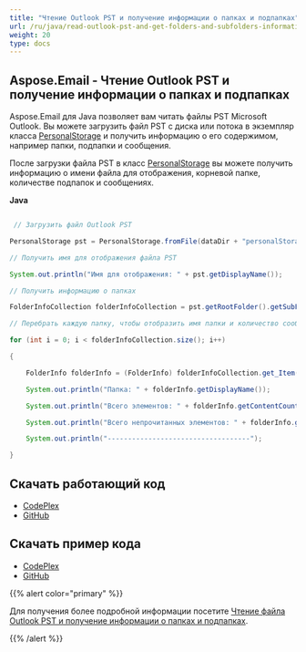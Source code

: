 ```yaml
---
title: "Чтение Outlook PST и получение информации о папках и подпапках"
url: /ru/java/read-outlook-pst-and-get-folders-and-subfolders-information/
weight: 20
type: docs
---
```


## **Aspose.Email - Чтение Outlook PST и получение информации о папках и подпапках**
Aspose.Email для Java позволяет вам читать файлы PST Microsoft Outlook. Вы можете загрузить файл PST с диска или потока в экземпляр класса [PersonalStorage](https://apireference.aspose.com/email/java/com.aspose.email.class-use/PersonalStorage) и получить информацию о его содержимом, например папки, подпапки и сообщения.

После загрузки файла PST в класс [PersonalStorage](https://apireference.aspose.com/email/java/com.aspose.email.class-use/PersonalStorage) вы можете получить информацию о имени файла для отображения, корневой папке, количестве подпапок и сообщениях.

**Java**

```java

 // Загрузить файл Outlook PST

PersonalStorage pst = PersonalStorage.fromFile(dataDir + "personalStorage.pst");

// Получить имя для отображения файла PST

System.out.println("Имя для отображения: " + pst.getDisplayName());

// Получить информацию о папках

FolderInfoCollection folderInfoCollection = pst.getRootFolder().getSubFolders();

// Перебрать каждую папку, чтобы отобразить имя папки и количество сообщений

for (int i = 0; i < folderInfoCollection.size(); i++)

{

    FolderInfo folderInfo = (FolderInfo) folderInfoCollection.get_Item(i);

    System.out.println("Папка: " + folderInfo.getDisplayName());

    System.out.println("Всего элементов: " + folderInfo.getContentCount());

    System.out.println("Всего непрочитанных элементов: " + folderInfo.getContentUnreadCount());

    System.out.println("-----------------------------------");

}

```
## **Скачать работающий код**
- [CodePlex](https://asposeemailjavaapachepoi.codeplex.com/releases/view/618811)
- [GitHub](https://github.com/aspose-email/Aspose.Email-for-Java/releases/tag/Aspose.Email_Java_for_Apache_POI-v1.0.0)
## **Скачать пример кода**
- [CodePlex](https://asposeemailjavaapachepoi.codeplex.com/SourceControl/latest#src/main/java/com/aspose/email/examples/asposefeatures/outlookstorage/readpstfoldernsubfolders/AsposeReadFoldersSubFoldersOfPST.java)
- [GitHub](https://github.com/aspose-email/Aspose.Email-for-Java/tree/master/Plugins/Aspose_Email_for_Apache_POI/src/main/java/com/aspose/email/examples/asposefeatures/outlookstorage/readpstfoldernsubfolders/AsposeReadFoldersSubFoldersOfPST.java)

{{% alert color="primary" %}} 

Для получения более подробной информации посетите [Чтение файла Outlook PST и получение информации о папках и подпапках](/email/java/read-outlook-pst-file-and-get-folders-and-subfolders-information/).

{{% /alert %}}